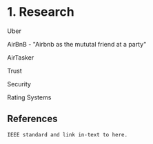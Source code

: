 <h1>1. Research</h1>
Uber

AirBnB - "Airbnb as the mututal friend at a party"

AirTasker

Trust

Security

Rating Systems

<h2>References</h2>

<code>IEEE standard and link in-text to here.</code>
